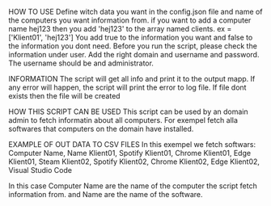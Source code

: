 HOW TO USE
Define witch data you want in the config.json file and name of the computers you want information from.
if you want to add a computer name hej123 then you add 'hej123' to the array named clients. ex = ['Klient01', 'hej123']
You add true to the information you want and false to the information you dont need.
Before you run the script, please check the information under user. Add the right domain and username and password. The username should be and administrator.

INFORMATION
The script will get all info and print it to the output mapp.
If any error will happen, the script will print the error to log file. If file dont exists then the file will be created

HOW THIS SCRIPT CAN BE USED
This script can be used by an domain admin to fetch informatin about all computers. For exempel fetch alla softwares that computers on the domain have installed.

EXAMPLE OF OUT DATA TO CSV FILES
In this exempel we fetch softwars:
Computer Name, Name
Klient01, Spotify
Klient01, Chrome
Klient01, Edge
Klient01, Steam
Klient02, Spotify
Klient02, Chrome
Klient02, Edge
Klient02, Visual Studio Code

In this case Computer Name are the name of the computer the script fetch information from. and Name are the name of the software.
